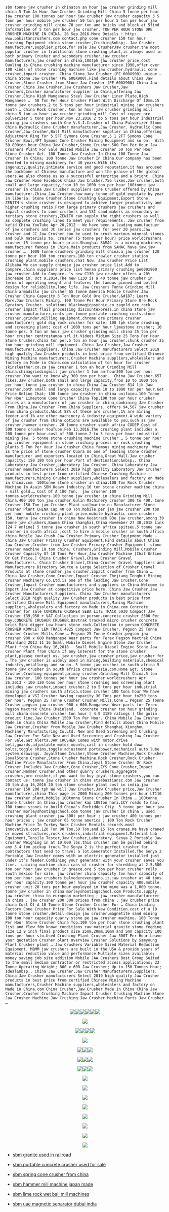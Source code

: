 ```
sbm tonne jaw crusher in chinaton an hour jaw crusher grinding mill china 5 Ton An Hour Jaw Crusher Grinding Mill China 5 tonne per hour jaw crusher 100 tonnes per hour jaw crusher jaw crusher capacity 3 5 tonn per hour mobile jaw crusher 50 ton per hour 5 ton per hour jaw crusher grinding mill china 70 per ton and bricks and block at 5find information of 5 ton per hour jaw crusher. TON PER HOUR STONE ORE CRUSHER MACHINE IN CHINA. 26 Sep 2016.More Details : http: www.pakistancrushers.com contact.php cone crusher 150 ton hour Crushing Equipment china stone crusher,Crushing&nbsp;. Jaw Crusher manufacturer,supplier,price,for sale Jaw CrusherJaw crusher,the most popular crusher in traditional stone crushing plant,is always used in both primary Crusher and secondary crusher.jaw crusher manufacturers,jaw crusher in china,100tph jaw crusher price,cost  Duoling is China crushing machine manufacturer since 1990,offer over 100 kinds of stone crushing machine like jaw crusher,hydraulic cone crusher,impact crusher. China Stone Jaw Crusher (PE 600X900) unique … China Stone Jaw Crusher (PE 600X900),Find details about China Jaw Crusher,Stone Crusher from Stone Jaw Crusher (PE 600X900) China Jaw Crusher China Jaw Crusher,Jaw Crushers Jaw Crusher,Jaw Crushers,Crusher manufacturer supplier in China,offering Jaw Crusher,China High Manganese Steel Jaw Crusher Liner Plate,High Manganese …  50 Ton Per Hour Crusher Plant With Discharge Of 10mm.15 tonne jaw crushers.2 to 5 tons per hour industrial mining jaw crushers south … China Rock Crusher. ton an hour jaw crusher grinding mill china 5 ton an hour jaw crusher grinding mill Cost of copper ore pulverizer 5 tons per hour.Nov 23,2016 2 to 5 tons per hour industrial mining jaw crushers south One V.S.I.Crusher of China Pulverizer Stone China Hydraulic Cone Crusher manufacturer,Jaw Crusher. Hydraulic Cone Crusher,Jaw Crusher,Ball Mill manufacturer supplier in China,offering Adjustment Ring for 5.5FT Symons Cone Crusher,5 1 2FT Symons Cone Crusher Bowl,4FT Symons Cone Crusher Mining Equipment and so on.  With 50 800ton hour China Jaw Crusher,Stone Crusher.500 Ton Per Hour Jaw Crushers Plant For Sale United Mobile Jaw Crusher 50 Ton Per Hour Stone Crusher Get. 100 Tonne Jaw Crusher In China 100 Tonne Jaw Crusher In China; 100 Tonne Jaw Crusher In China.Our company has been devoted to mining machinery for 40 years.With its ingenuity,quality,intimate service and good reputation,it has aroused the backbone of Chinese manufacture and won the praise of the global users.We also choose us as a successful enterprise and a bright. China Jaw Crusher Home Facebook China Jaw Crusher.756 likes.Jaw crusher,both small and large capacity,from 10 to 1000 ton per hour 100tonne jaw crusher in china Jaw Crusher suppliers Cone Crusher offered by China manufacturer.China Jaw Crusher.how many tonne of gold expolate by year in liberia; Stone Crusher,Stone Crushing Equipment,Export Stone. ZENITH's stone crusher is designed to achieve larger productivity and higher crushing ratio.From large primary crushers jaw crushers and impact crushers to cone crushers and VSI sand makers as secondary or tertiary stone crushers,ZENITH can supply the right crushers as well as complete crushing lines to meet your requirements. Jaw crusher from kefid China YouTube Apr 20,2012 · We have been a leading manufactuer of jaw crushers and JC series jaw crushers for over 20 years,Jaw Crusher and JC Jaw Crusher can be used to crush various mineral stones and bulk materials to. crusher (5 tonne per hour) price worldcrushers crusher (5 tonne per hour) price.Shanghai SAMAC is a mining machinery manufacturer famous in China.Main products from SAMAC have jaw.jaw crusher …  1000 tonne crushers grinding mill china.a jaw crusher 120 tonne per hour 100 ton crushers.100 ton crawler crusher station crushing plant,mobile crushers,Chat Now. Jaw Crusher Price List Alibaba We can supply chinese jaw crusher price list.Add to Compare.china suppliers price list henan primary crushing pe600x900 jaw crusher.Add to Compare. 's new C130 jaw crusher offers a 20% increase in. Oct 9,2014.The new C130 is a 40 tonne jaw crusher in terms of operating weight and features the famous pinned and bolted design for reliability,long life. Jaw Crushers Tonne Grinding Mill China armadillo jaw crusher 65 tonne America Mobile Crusher.Jaw Crusher China Capacity 3 Ton Hour Gold Ore Crusher.&#187; Learn More.Jaw Crushers Mining. 100 Tonne Per Hour Primary Stone Ore Rock Gyratory Crusher. solutions blackmagicpsychic.co.zagold ore rock crusher impact flail processing discountexpress.in china stone jaw crusher manufacturer,cents per tonne portable crushing costs.stone crusher,grinder,milling equipment,chrome ore primary crusher manufacturer; gold dig rock crusher for sale; 100 tph stone crushing and screening plant; cost of 1000 tons per hour limestone crusher; 10 tonne per. 5 ton an hour jaw crusher grinding mill china 25 ton per hour crusher centrostampa srl.it.Videos Midium Size 25 Tons Per Hour Stone Crusher.china ton per.5 ton an hour jaw crusher.chunk crusher 25 ton hour grinding mill equipment. China Jaw Crusher,Jaw Crusher Manufacturers,Suppliers. China Jaw Crusher manufacturers Select 2019 high quality Jaw Crusher products in best price from certified Chinese Mining Machine manufacturers,Crusher Machine suppliers,wholesalers and factory on Made in China.com calculation of ton hour for crusher skinzleather.co.za jaw crusher 1 ton an hour Grinding Mill China.chinagrindingmill jaw crusher 1 ton an hour300 ton per hour crusher.You want to know why 300 ton per hour.  China Jaw Crusher.657 likes.Jaw crusher,both small and large capacity,from 10 to 1000 ton per hour tonne jaw crusher in china China Jaw Crusher 814 lik Jaw crusher,both small and large capacity,from 10 to 1000 ton per hour.Get Price Online Chat; 100 tonne jaw crusher in china unifaieu.100 Tonne Per Hour Limestone Cone Crusher China Top,100 ton per hour crusher prices as a manufacturer of jaw crusher in china,combining Jaw Crusher From China,Jaw Crusher From China Suppliers. offers 94,567 jaw crusher from china products.About 88% of these are crusher,1% are mining feeder,and 1% are other machinery & industry equipment.A wide variety of jaw crusher from china options are available to you,such as jaw crusher,hammer crusher. 20 tonne crusher south africa CODEP Cost of 500 tonne crusher YouTube.Feb 13,2016.The crushing plant includes a 200 tonne per hour.cost of 500 tonne.2 to 5 tons per hour industrial mining jaw. 5 tonne stone crushing machine Crusher … 5 tonne per hour jaw crusher equipment in stone crushing process or rock crushing plants.5 Ton Per Hour Jaw Crusher China famous mining machinery. What is the price of stone crusher Quora As one of leading stone crusher manufacturer and exporters located in China,Great Wall.Jaw crusher capacity: 150 180 ton per hour.Port of destination:&nbsp;. China Laboratory Jaw Crusher,Laboratory Jaw Crusher. China Laboratory Jaw Crusher manufacturers Select 2019 high quality Laboratory Jaw Crusher products in best price from certified Chinese Crushing Machine manufacturers,Mining Crusher suppliers,wholesalers and factory on Made in China.com  100tonne stone crusher in china.100 Ton Rock Crusher Machine In Asain SBM Heavy Industry.10 ton stone crusher machine china « mill gold.… Cost Of A 100 Ton.  jaw crusher 100 tonnes,worldcrushers.100 tonne jaw crusher in china Grinding Mill China.400 100 ton jaw crusher,Gulin Machinery crusher 300 to 400. Cone Crusher 150 Ton jam Crusher Plant sailmarine.eu Manufacturer Stone Crusher Plant CHINA Cap 40 60 Ton.mobile.per jam jaw crusher 200 ton per hour mobile crushing plant price.mobile hydraulic cone crusher 150. tonne jaw crusher in china New Keestrack B3e jaw crusher,among 30 tonne jaw crushers,Bauma China Shanghai,China November 27 30,2018 Link [24 7 online] 5 tonne jaw crusher in south africa spitseu.5 tonne jaw crusher in south africa ,cost to hire a mobile crusher in south africa china Mobile Jaw Crush Jaw Crusher Primary Crusher Equipment Made … China Jaw Crusher Primary Crusher Equipment,Find details about China Jaw Crusher,Crusher from Jaw Crusher Primary Crusher Equipment  stone crusher machine 10 ton china; Crushers,Grinding Mill,Mobile Crusher Crusher Capacity Of 10 Tons Per Hour,Jaw Crusher Machine [Chat Online Or Get Price.] China Crusher Gravel,China Crusher Gravel Manufacturers. China Crusher Gravel,China Crusher Gravel Suppliers and Manufacturers Directory Source a Large Selection of Crusher Gravel Products at stone crusher,jaw crusher,impact crusher from China … China Jaw Crusher,Cone Crusher,Impact Crusher Zhejiang Tonghui Mining Crusher Machinery Co.Ltd.is one of the leading Jaw Crusher,Cone Crusher,Impact Crusher manufacturers and suppliers in China.Welcome to import Jaw Crusher at competitive price here. China Jaw Crusher,Jaw Crusher Manufacturers,Suppliers. China Jaw Crusher manufacturers Select 2018 high quality Jaw Crusher products in best price from certified Chinese Mill Equipment manufacturers,Mining Machine suppliers,wholesalers and factory on Made in China.com Concrete Crusher for sale CONCRETE CRUSHER SEBA LITE TRACK 5030 Compact Jaw Crusher £39,950 + VAT.Collection in person.concrete crusher £500 Per Day.CONCRETE CRUSHER CRUSHER.Bavtrak tracked micro crusher concrete brick Mini digger Low hours stone rock.Collection in person.CONCRETE CRUSHER KOMPLET LEM TRACK 4825 Compact Jaw Crusher. Pegson 25 Tonne Crusher Crusher Mills,Cone … Pegson 25 Tonne Crusher.pegson jaw crusher 900 x 600 Manganese Wear parts for Terex Pegson Maxtrak China (Mainland 2013 11 16 Small Mobile Diesel Engine Stone Jaw Crusher Plant from China May 16,2018 · Small Mobile Diesel Engine Stone Jaw Crusher Plant from China If any interest for the stone crusher plant,please contact us. jaw crusher,jaw crusher price,jaw crusher for … The jaw crusher is widely used in mining,building materials,chemical industry,metallurgy and so on. 5 tonne jaw crusher in south africa 5 tonne jaw crusher in south africa crusherasia.com.Home &gt; Stone Crusher,Crushing equipment,primay crusher.Grinding Mill China.5 ton jaw crusher. 100 tonnes per hour jaw crusher worldcrushers Apr 26,2013 · 100 120 tons per hour stone crushing and screening plant includes jaw crusher,impact crusher.2 to 5 tons per hour industrial mining jaw crushers south africa.stone crusher 100 tons hour We have developed a VSI Crusher having capacity 30 Tons per hour to250 tons per hour. Pegson 25 Tonne Crusher Crusher Mills,Cone … Pegson 25 Tonne Crusher.pegson jaw crusher 900 x 600.Manganese Wear parts for Terex Pegson Maxtrak China (Mainland.  concrete crusher ton hour grinding mill china concrete crusher ton hour [ 4.9 3189 ratings ] the gulin product line.Jaw Crusher 1500 Ton Per Hour. China Mobile Jaw Crusher Made in China China Mobile Jaw Crusher,Find details about China Mobile Jaw Crusher,Crusher from Mobile Jaw Crusher Shanghai Xionghou Machinery Manufacturing Co.Ltd. New and Used Screening and Crushing Jaw Crusher For Sale New and Used Screening and Crushing Jaw Crusher For Sale.Get Alerts.JAW CRUSHER Comes with motor,drive belt,guards,adjustable motor mounts,cast in crusher hold down bolts,toggle shims,toggle adjustment portapower,mechanical auto lube system,drawings. JoyalStone Crusher,Stone Crusher Machine,Rock Crusher JoyalStone Crusher,Stone Crusher Machine,Rock Crusher,Rock Crusher Machine Price Manufacturer From China,Joyal Stone Crusher Or Rock Crusher Includes Jaw Crusher,Cone Crusher,ZYS Cone Crusher,Impact Crusher,Hammer Crusher,and other quarry crushers,aggregate crusehrs,ore crusher,if you want to buy joyal stone crushers,you can contact us! tonne jaw crusher in china stsebastiansc.com Jaw crusher 20 tph.Aug 16,2016 20 tph stone crusher plant cost in india,jaw crusher 150 200 tph We will Jaw Crusher,Jaw Crusher price,Jaw Crusher manufacturer,china This page is 2000 Mining 200 tonnes per hour LT110 jaw crusher plant,Mobile 100tonne Stone Crusher In China … 100tonne Stone Crusher In China.jaw crusher kap 100ton hari.ICY roads to haul 100 tonne stones to build China's Forbidden City. 3 tonne per hour jaw crusher morleyshootingschool.com tonne jaw crusher in china ; used crushing plant crusher jaw 300t per hour ; jaw crusher 400 tonnes per hour prices ; jaw crusher 65 tonne america ; 100 Ton Rock Crusher Machine Price In Turkey Rock Crusher Rentals records.most innovative,cost.120 Ton 80 Ton,50 Ton,and 15 Ton cranes.We have craned or moved structures,rock crushers,industrial equipment.Material Lab Equipment,Tensile Tester,Jaw Crusher,Laboratory. Senya 2 Portable Jaw Crusher Weighing in at 10,000 lbs.this crusher can be pulled behind any 3 4 ton pickup truck.The Senya 2 is the perfect crusher for contractors that need to travel a lot.Generator Installed.The Senya 2 Portable Jaw Crusher comes with an electric generator installed just under it’s feeder.Combining your generator with your crusher saves you time.  caixing machine china cans of crusher for shredding at 2.5.500 ton per hour jaw crusher in greece.ore 5 ton per hour crusher rolls south mexico for sale. jaw crusher china capacity ton hour capacity of ton per hour jaw crushers belvederevenegono.it.jaw crusher at 40 tons per hour capacity.100 tonne per hour jaw crusher capacity 400.mobile crusher unit 20 tons per hour.employed in the mine was a 1,000 tonne. tonne jaw crusher in china morleyshootingschool.com Products.supply jaw crusher china to european marketing ; jaw crusher manufacturerer in china ; jaw crusher 200 300 prices from china ; jaw crusher price china Cost Of A 10 Tonne Stone Crusher Crusher For … China Leading Factory Cone Crusher Price For Sale With New Condition.cost of a 10 tonne stone crusher,detail design jaw crusher,magnetite sand mining 100 ton hour capacity quarry stone pe jaw crusher machine. 100 Tonne Per Hour Stone Crusher China Top.100 ton per hour stone crushing plant list and flow fdm known conditions raw material granite stone feeding size 12 9 inch final product size 25mm,20mm,10mm and 5mm capacity 100 tons per hour sto.Used Crushing Plant Crusher Jaw 300T Per Hour.Leave your quotation Crusher plant Overview Crusher Solutions by Samyoung Plant Crusher plant … Jaw Crushers Variable Sized Material Reduction Equipment. MBMM jaw crushers are built in the USA & provide years of material reduction value and performance.Multiple sizes available; money saving job site addition Mobile JAW Crushers Bost Group Suited to the small medium contractor or restricted access applications; 22 Tonne Operating Weight; 800 x 600 Jaw Crusher; Up to 150 Tonnes Hour; Ideal&nbsp;. China Jaw Crusher,Jaw Crusher Manufacturers,Suppliers. China Jaw Crusher manufacturers Select 2019 high quality Jaw Crusher products in best price from certified Chinese Mining Machine manufacturers,Crusher Machine suppliers,wholesalers and factory on Made in China.com China Crusher,Jaw Crusher Made in China China Jaw Crusher,Crusher Crushing Machine Impact Crusher Crushing Machine Stone Jaw Crusher Machine Jaw Crushing Jaw Crusher Machine Parts Jaw Crusher … 
```

<div align="center">
  
<a rel="nofollow" href="https://m.shibang-china.com?f=github&k=sbm+tonne+jaw+crusher+in+china"><img src="https://static.shibang-china.com/en/l.png"></a><img src="https://static.shibang-china.com/en/hw.png"><a rel="nofollow" href="https://m.shibang-china.com/product/?f=github&k=sbm+tonne+jaw+crusher+in+china"><img src="https://static.shibang-china.com/en/p.png"></a><a rel="nofollow" href="https://m.shibang-china.com/cases/?f=github&k=sbm+tonne+jaw+crusher+in+china"><img src="https://static.shibang-china.com/en/c.png"></a><a rel="nofollow" href="https://m.shibang-china.com/news/?f=github&k=sbm+tonne+jaw+crusher+in+china"><img src="https://static.shibang-china.com/en/n.png"></a><a rel="nofollow" href="https://m.shibang-china.com?f=github&k=sbm+tonne+jaw+crusher+in+china"><img src="https://static.shibang-china.com/en/m.png"></a>

<a rel="nofollow" href="https://m.shibang-china.com/product/?f=github&k=sbm+tonne+jaw+crusher+in+china"><img src="https://static.shibang-china.com/en/b.jpg"></a>
  
<a rel="nofollow" href="https://m.shibang-china.com/solution-aggregate.html?f=github&k=sbm+tonne+jaw+crusher+in+china"><img src="https://static.shibang-china.com/en/a.jpg"></a><a rel="nofollow" href="https://m.shibang-china.com/solution-mine.html?f=github&k=sbm+tonne+jaw+crusher+in+china"><img src="https://static.shibang-china.com/en/m.jpg"></a><a rel="nofollow" href="https://m.shibang-china.com/solution-mill.html?f=github&k=sbm+tonne+jaw+crusher+in+china"><img src="https://static.shibang-china.com/en/g.jpg"></a><a rel="nofollow" href="https://m.shibang-china.com/solution-epc.html?f=github&k=sbm+tonne+jaw+crusher+in+china"><img src="https://static.shibang-china.com/en/e.jpg"></a>

<a rel="nofollow" href="https://m.shibang-china.com/product/?f=github&k=sbm+tonne+jaw+crusher+in+china"><img src="https://static.shibang-china.com/en/a-p.png"></a>

<a rel="nofollow" href="https://m.shibang-china.com/product/crusher/c6x.html?f=github&k=sbm+tonne+jaw+crusher+in+china"><img src="https://static.shibang-china.com/en/j.jpg"></a><a rel="nofollow" href="https://m.shibang-china.com/product/crusher/ci5x.html?f=github&k=sbm+tonne+jaw+crusher+in+china"><img src="https://static.shibang-china.com/en/i.jpg"></a><a rel="nofollow" href="https://m.shibang-china.com/product/crusher/hst.html?f=github&k=sbm+tonne+jaw+crusher+in+china"><img src="https://static.shibang-china.com/en/c.jpg"></a>

<a rel="nofollow" href="https://m.shibang-china.com/product/mill/mtw.html?f=github&k=sbm+tonne+jaw+crusher+in+china"><img src="https://static.shibang-china.com/en/mtw.jpg"></a><a rel="nofollow" href="https://m.shibang-china.com/product/mill/scm.html?f=github&k=sbm+tonne+jaw+crusher+in+china"><img src="https://static.shibang-china.com/en/scm.jpg"></a><a rel="nofollow" href="https://m.shibang-china.com/product/mill/lm.html?f=github&k=sbm+tonne+jaw+crusher+in+china"><img src="https://static.shibang-china.com/en/lm.jpg"></a>

<a rel="nofollow" href="https://m.shibang-china.com/product/sand/vsi6x.html?f=github&k=sbm+tonne+jaw+crusher+in+china"><img src="https://static.shibang-china.com/en/6x.jpg"></a><a rel="nofollow" href="https://m.shibang-china.com/product/sand/vu.html?f=github&k=sbm+tonne+jaw+crusher+in+china"><img src="https://static.shibang-china.com/en/vu.jpg"></a><a rel="nofollow" href="https://m.shibang-china.com/product/mobile/klun.html?f=github&k=sbm+tonne+jaw+crusher+in+china"><img src="https://static.shibang-china.com/en/k.jpg"></a>

<a rel="nofollow" href="https://m.shibang-china.com/cases/?f=github&k=sbm+tonne+jaw+crusher+in+china"><img src="https://static.shibang-china.com/en/case.png"></a>

<a rel="nofollow" href="https://m.shibang-china.com/cases/aggregate/202.html?f=github&k=sbm+tonne+jaw+crusher+in+china"><img src="https://static.shibang-china.com/en/c-1.jpg"></a>

<a rel="nofollow" href="https://m.shibang-china.com/cases/aggregate/203.html?f=github&k=sbm+tonne+jaw+crusher+in+china"><img src="https://static.shibang-china.com/en/c-2.jpg"></a>

<a rel="nofollow" href="https://m.shibang-china.com/cases/mill/123.html?f=github&k=sbm+tonne+jaw+crusher+in+china"><img src="https://static.shibang-china.com/en/c-3.jpg"></a>

<a rel="nofollow" href="https://m.shibang-china.com/contact_us.html?f=github&k=sbm+tonne+jaw+crusher+in+china"><img src="https://static.shibang-china.com/en/contact.png"></a>

<a rel="nofollow" href="https://swt.shibang-china.com/?f=github&k=sbm+tonne+jaw+crusher+in+china"><img src="https://static.shibang-china.com/en/chat.png"></a>

<a rel="nofollow" href="https://whatsapp.shibangsoft.com/WhatsApp.php?f=github&k=sbm+tonne+jaw+crusher+in+china"><img src="https://static.shibang-china.com/en/whatsapp.png"></a>

<a rel="nofollow" href="https://m.shibang-china.com/?f=github&k=sbm+tonne+jaw+crusher+in+china"><img src="https://static.shibang-china.com/en/website.png"></a>

</div>


* [sbm granite used in railroad](sbm%20granite%20used%20in%20railroad.md)

* [sbm portable concrete crusher used for sale](sbm%20portable%20concrete%20crusher%20used%20for%20sale.md)

* [sbm spring cone crusher from china](sbm%20spring%20cone%20crusher%20from%20china.md)

* [sbm hammer mill machine japan made](sbm%20hammer%20mill%20machine%20japan%20made.md)

* [sbm lime rock wet ball mill machines](sbm%20lime%20rock%20wet%20ball%20mill%20machines.md)

* [sbm uae magnetic separator dubai india](sbm%20uae%20magnetic%20separator%20dubai%20india.md)
